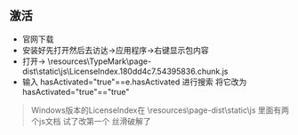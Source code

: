 ## 激活

* 官网下载
* 安装好先打开然后去访达->应用程序->右键显示包内容
* 打开-> \resources\TypeMark\page-dist\static\js\LicenseIndex.180dd4c7.54395836.chunk.js
* 输入 hasActivated="true"==e.hasActivated 进行搜索 将它改为 hasActivated="true"=="true"

> Windows版本的LicenseIndex在 \resources\page-dist\static\js 里面有两个js文档 试了改第一个 丝滑破解了

